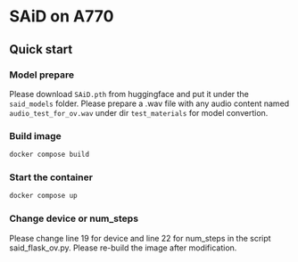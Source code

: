 # SAiD on A770

## Quick start

### Model prepare
Please download `SAiD.pth` from huggingface and put it under the `said_models` folder.
Please prepare a .wav file with any audio content named `audio_test_for_ov.wav` under dir `test_materials` for model convertion.

### Build image
```bash
docker compose build
```

### Start the container
```bash
docker compose up
```

### Change device or num_steps
Please change line 19 for device and line 22 for num_steps in the script said_flask_ov.py.
Please re-build the image after modification.